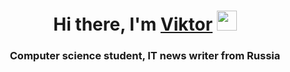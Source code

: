 <h1 align="center">Hi there, I'm <a href="https://daniilshat.ru/" target="_blank">Viktor</a> 
<img src="https://github.com/blackcater/blackcater/raw/main/images/Hi.gif" height="32"/></h1>
<h3 align="center">Computer science student, IT news writer from Russia</h3>
